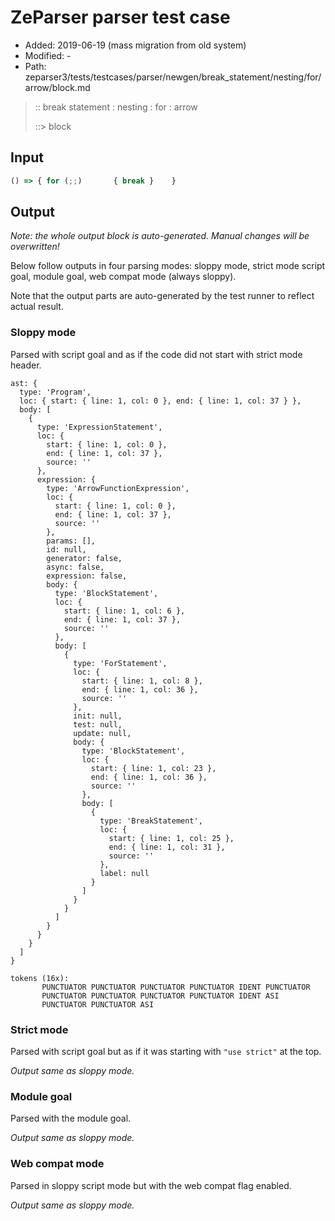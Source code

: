 # ZeParser parser test case

- Added: 2019-06-19 (mass migration from old system)
- Modified: -
- Path: zeparser3/tests/testcases/parser/newgen/break_statement/nesting/for/arrow/block.md

> :: break statement : nesting : for : arrow
>
> ::> block

## Input

`````js
() => { for (;;)       { break }    }
`````

## Output

_Note: the whole output block is auto-generated. Manual changes will be overwritten!_

Below follow outputs in four parsing modes: sloppy mode, strict mode script goal, module goal, web compat mode (always sloppy).

Note that the output parts are auto-generated by the test runner to reflect actual result.

### Sloppy mode

Parsed with script goal and as if the code did not start with strict mode header.

`````
ast: {
  type: 'Program',
  loc: { start: { line: 1, col: 0 }, end: { line: 1, col: 37 } },
  body: [
    {
      type: 'ExpressionStatement',
      loc: {
        start: { line: 1, col: 0 },
        end: { line: 1, col: 37 },
        source: ''
      },
      expression: {
        type: 'ArrowFunctionExpression',
        loc: {
          start: { line: 1, col: 0 },
          end: { line: 1, col: 37 },
          source: ''
        },
        params: [],
        id: null,
        generator: false,
        async: false,
        expression: false,
        body: {
          type: 'BlockStatement',
          loc: {
            start: { line: 1, col: 6 },
            end: { line: 1, col: 37 },
            source: ''
          },
          body: [
            {
              type: 'ForStatement',
              loc: {
                start: { line: 1, col: 8 },
                end: { line: 1, col: 36 },
                source: ''
              },
              init: null,
              test: null,
              update: null,
              body: {
                type: 'BlockStatement',
                loc: {
                  start: { line: 1, col: 23 },
                  end: { line: 1, col: 36 },
                  source: ''
                },
                body: [
                  {
                    type: 'BreakStatement',
                    loc: {
                      start: { line: 1, col: 25 },
                      end: { line: 1, col: 31 },
                      source: ''
                    },
                    label: null
                  }
                ]
              }
            }
          ]
        }
      }
    }
  ]
}

tokens (16x):
       PUNCTUATOR PUNCTUATOR PUNCTUATOR PUNCTUATOR IDENT PUNCTUATOR
       PUNCTUATOR PUNCTUATOR PUNCTUATOR PUNCTUATOR IDENT ASI
       PUNCTUATOR PUNCTUATOR ASI
`````

### Strict mode

Parsed with script goal but as if it was starting with `"use strict"` at the top.

_Output same as sloppy mode._

### Module goal

Parsed with the module goal.

_Output same as sloppy mode._

### Web compat mode

Parsed in sloppy script mode but with the web compat flag enabled.

_Output same as sloppy mode._
